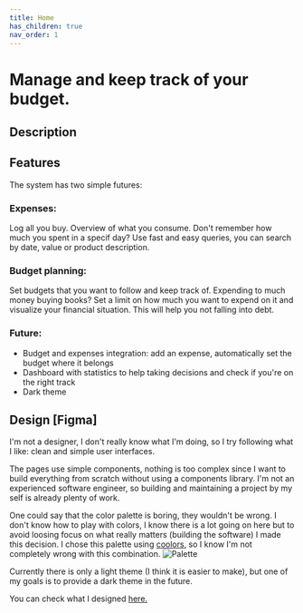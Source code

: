 ```yaml
---
title: Home
has_children: true
nav_order: 1
---
```


# Manage and keep track of your budget.

## Description

## Features

The system has two simple futures:

### Expenses:

Log all you buy. Overview of what you consume. Don't remember how much you spent in a specif day? Use fast and easy queries, you can search by date, value or product description.

### Budget planning:

Set budgets that you want to follow and keep track of. Expending to much money buying books? Set a limit on how much you want to expend on it and visualize your financial situation. This will help you not falling into debt.

### Future:

- Budget and expenses integration: add an expense, automatically set the budget where it belongs
- Dashboard with statistics to help taking decisions and check if you're on the right track
- Dark theme

## Design [Figma]

I'm not a designer, I don't really know what I'm doing, so I try following what I like: clean and simple user interfaces.

The pages use simple components, nothing is too complex since I want to build everything from scratch without using a components library. I'm not an experienced software engineer, so building and maintaining a project by my self is already plenty of work.

One could say that the color palette is boring, they wouldn't be wrong. I don't know how to play with colors, I know there is a lot going on here but to avoid loosing focus on what really matters (building the software) I made this decision. I chose this palette using [coolors](https://coolors.co/), so I know I'm not completely wrong with this combination.
![Palette](https://user-images.githubusercontent.com/29528521/147399128-ca7b43b2-c97b-4a42-8c61-9ebdd3d4befc.png)

Currently there is only a light theme (I think it is easier to make), but one of my goals is to provide a dark theme in the future.

You can check what I designed [here.](https://www.figma.com/file/MATtROumllpDhNhPBvJ7ym/?node-id=6%3A2)
